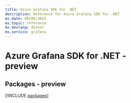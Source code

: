 ```yaml
---
title: Azure Grafana SDK for .NET
description: Reference for Azure Grafana SDK for .NET
ms.date: 09/08/2025
ms.topic: reference
ms.devlang: dotnet
ms.service: grafana
---
```

# Azure Grafana SDK for .NET - preview
## Packages - preview
[!INCLUDE [packages](grafana-index.md)]